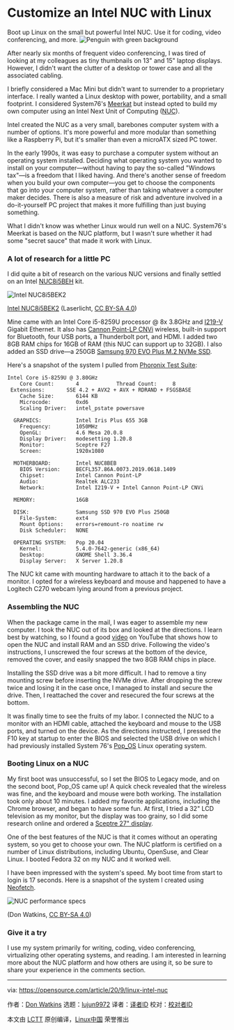 [#]: collector: (lujun9972)
[#]: translator: ( )
[#]: reviewer: ( )
[#]: publisher: ( )
[#]: url: ( )
[#]: subject: (Customize an Intel NUC with Linux)
[#]: via: (https://opensource.com/article/20/9/linux-intel-nuc)
[#]: author: (Don Watkins https://opensource.com/users/don-watkins)

Customize an Intel NUC with Linux
======
Boot up Linux on the small but powerful Intel NUC. Use it for coding,
video conferencing, and more.
![Penguin with green background][1]

After nearly six months of frequent video conferencing, I was tired of looking at my colleagues as tiny thumbnails on 13" and 15" laptop displays. However, I didn't want the clutter of a desktop or tower case and all the associated cabling.

I briefly considered a Mac Mini but didn't want to surrender to a proprietary interface. I really wanted a Linux desktop with power, portability, and a small footprint. I considered System76's [Meerkat][2] but instead opted to build my own computer using an Intel Next Unit of Computing ([NUC][3]).

Intel created the NUC as a very small, barebones computer system with a number of options. It's more powerful and more modular than something like a Raspberry Pi, but it's smaller than even a microATX sized PC tower.

In the early 1990s, it was easy to purchase a computer system without an operating system installed. Deciding what operating system you wanted to install on your computer—without having to pay the so-called "Windows tax"—is a freedom that I liked having. And there's another sense of freedom when you build your own computer—you get to choose the components that go into your computer system, rather than taking whatever a computer maker decides. There is also a measure of risk and adventure involved in a do-it-yourself PC project that makes it more fulfilling than just buying something.

What I didn't know was whether Linux would run well on a NUC. System76's Meerkat is based on the NUC platform, but I wasn't sure whether it had some "secret sauce" that made it work with Linux.

### A lot of research for a little PC

I did quite a bit of research on the various NUC versions and finally settled on an Intel [NUC8i5BEH][4] kit.

![Intel NUC8i5BEK2][5]

[Intel NUC8i5BEK2][6] (Laserlicht, [CC BY-SA 4.0][7])

Mine came with an Intel Core i5-8259U processor @ 8x 3.8GHz and [I219-V][8] Gigabit Ethernet. It also has [Cannon Point-LP CNVi][9] wireless, built-in support for Bluetooth, four USB ports, a Thunderbolt port, and HDMI. I added two 8GB RAM chips for 16GB of RAM (this NUC can support up to 32GB). I also added an SSD drive—a 250GB [Samsung 970 EVO Plus M.2 NVMe SSD][10].

Here's a snapshot of the system I pulled from [Phoronix Test Suite][11]:


```
Intel Core i5-8259U @ 3.80GHz
    Core Count:       4            Thread Count:     8
 Extensions:       SSE 4.2 + AVX2 + AVX + RDRAND + FSGSBASE
    Cache Size:       6144 KB
    Microcode:        0xd6
    Scaling Driver:   intel_pstate powersave

  GRAPHICS:           Intel Iris Plus 655 3GB
    Frequency:        1050MHz
    OpenGL:           4.6 Mesa 20.0.8
    Display Driver:   modesetting 1.20.8
    Monitor:          Sceptre F27
    Screen:           1920x1080

  MOTHERBOARD:        Intel NUC8BEB
    BIOS Version:     BECFL357.86A.0073.2019.0618.1409
    Chipset:          Intel Cannon Point-LP
    Audio:            Realtek ALC233
    Network:          Intel I219-V + Intel Cannon Point-LP CNVi

  MEMORY:             16GB

  DISK:               Samsung SSD 970 EVO Plus 250GB
    File-System:      ext4
    Mount Options:    errors=remount-ro noatime rw
    Disk Scheduler:   NONE

  OPERATING SYSTEM:   Pop 20.04
    Kernel:           5.4.0-7642-generic (x86_64)
    Desktop:          GNOME Shell 3.36.4
    Display Server:   X Server 1.20.8
```

The NUC kit came with mounting hardware to attach it to the back of a monitor. I opted for a wireless keyboard and mouse and happened to have a Logitech C270 webcam lying around from a previous project.

### Assembling the NUC

When the package came in the mail, I was eager to assemble my new computer. I took the NUC out of its box and looked at the directions. I learn best by watching, so I found a good [video][12] on YouTube that shows how to open the NUC and install RAM and an SSD drive. Following the video's instructions, I unscrewed the four screws at the bottom of the device, removed the cover, and easily snapped the two 8GB RAM chips in place.

Installing the SSD drive was a bit more difficult. I had to remove a tiny mounting screw before inserting the NVMe drive. After dropping the screw twice and losing it in the case once, I managed to install and secure the drive. Then, I reattached the cover and resecured the four screws at the bottom.

It was finally time to see the fruits of my labor. I connected the NUC to a monitor with an HDMI cable, attached the keyboard and mouse to the USB ports, and turned on the device. As the directions instructed, I pressed the F10 key at startup to enter the BIOS and selected the USB drive on which I had previously installed System 76's [Pop_OS][13] Linux operating system.

### Booting Linux on a NUC

My first boot was unsuccessful, so I set the BIOS to Legacy mode, and on the second boot, Pop_OS came up! A quick check revealed that the wireless was fine, and the keyboard and mouse were both working. The installation took only about 10 minutes. I added my favorite applications, including the Chrome browser, and began to have some fun. At first, I tried a 32" LCD television as my monitor, but the display was too grainy, so I did some research online and ordered a [Sceptre 27" display][14].

One of the best features of the NUC is that it comes without an operating system, so you get to choose your own. The NUC platform is certified on a number of Linux distributions, including Ubuntu, OpenSuse, and Clear Linux. I booted Fedora 32 on my NUC and it worked well.

I have been impressed with the system's speed. My boot time from start to login is 17 seconds. Here is a snapshot of the system I created using [Neofetch][15].

![NUC performance specs][16]

(Don Watkins, [CC BY-SA 4.0][7])

### Give it a try

I use my system primarily for writing, coding, video conferencing, virtualizing other operating systems, and reading. I am interested in learning more about the NUC platform and how others are using it, so be sure to share your experience in the comments section.

--------------------------------------------------------------------------------

via: https://opensource.com/article/20/9/linux-intel-nuc

作者：[Don Watkins][a]
选题：[lujun9972][b]
译者：[译者ID](https://github.com/译者ID)
校对：[校对者ID](https://github.com/校对者ID)

本文由 [LCTT](https://github.com/LCTT/TranslateProject) 原创编译，[Linux中国](https://linux.cn/) 荣誉推出

[a]: https://opensource.com/users/don-watkins
[b]: https://github.com/lujun9972
[1]: https://opensource.com/sites/default/files/styles/image-full-size/public/lead-images/linux_penguin_green.png?itok=ENdVzW22 (Penguin with green background)
[2]: https://system76.com/desktops/meerkat
[3]: https://en.wikipedia.org/wiki/Next_Unit_of_Computing
[4]: https://www.intel.com/content/www/us/en/products/boards-kits/nuc/kits/nuc8i5beh.html
[5]: https://opensource.com/sites/default/files/uploads/800px-intel_nuc8.jpg (Intel NUC8i5BEK2)
[6]: https://commons.wikimedia.org/wiki/File:Intel_NUC8.jpg
[7]: https://creativecommons.org/licenses/by-sa/4.0/
[8]: https://ark.intel.com/content/www/us/en/ark/products/82186/intel-ethernet-connection-i219-v.html
[9]: https://linux-hardware.org/index.php?id=pci:8086-9df0-8086-0034
[10]: https://www.samsung.com/us/computing/memory-storage/solid-state-drives/ssd-970-evo-plus-nvme-m-2-250gb-mz-v7s250b-am/
[11]: https://www.phoronix-test-suite.com/
[12]: https://www.youtube.com/watch?v=ab0L2FG4L4Y
[13]: https://pop.system76.com/
[14]: https://www.amazon.com/Sceptre-E275W-1920-V1-LED-Lit-Monitor/dp/B00OL0L1VM
[15]: https://opensource.com/article/20/1/screenfetch-neofetch
[16]: https://opensource.com/sites/default/files/uploads/nuc-snapshot.png (NUC performance specs)

